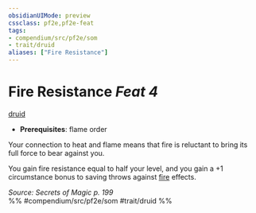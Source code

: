 ```yaml
---
obsidianUIMode: preview
cssclass: pf2e,pf2e-feat
tags:
- compendium/src/pf2e/som
- trait/druid
aliases: ["Fire Resistance"]
---
```

# Fire Resistance  *Feat 4*  
[druid](Reference/Rules/Traits/druid.md "Druid Class Trait")  

- **Prerequisites**: flame order

Your connection to heat and flame means that fire is reluctant to bring its full force to bear against you.

You gain fire resistance equal to half your level, and you gain a +1 circumstance bonus to saving throws against [fire](fire.md "Fire Energy & Element Trait") effects.

*Source: Secrets of Magic p. 199*  
%% #compendium/src/pf2e/som #trait/druid %%